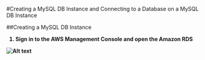 #Creating a MySQL DB Instance and Connecting to a Database on a MySQL DB Instance

##Creating a MySQL DB Instance

<ol>
  <b><li>Sign in to the AWS Management Console and open the Amazon RDS</li><b>
</ol>

![Alt text](http://i60.tinypic.com/dvsmqr.png)
